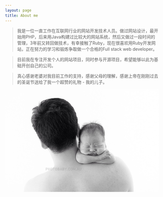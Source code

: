 ```yaml
---
layout: page
title: About me
---
```


> 我是一位一直工作在互联网行业的网站开发技术人员。做过网站设计，最开始用PHP，后来用Java构建过比较大的网站系统，然后又做过一段时间的管理，3年前又转回做技术，有幸接触了Ruby，现在很喜欢用Ruby开发网站，正在努力的学习和锻炼争取做一个合格的Full stack web developer。

> 目前我在专注开发个人的网站项目，同时参与开源项目，希望能够以此为基础开创自己的公司。

> 真心感谢老婆对我目前工作的支持，感谢父母的理解，感谢上帝在刚刚过去的圣诞节送给了我一个超赞的礼物 - 我的儿子。

![Me and David](/images/about-me.jpg "Me and David")
